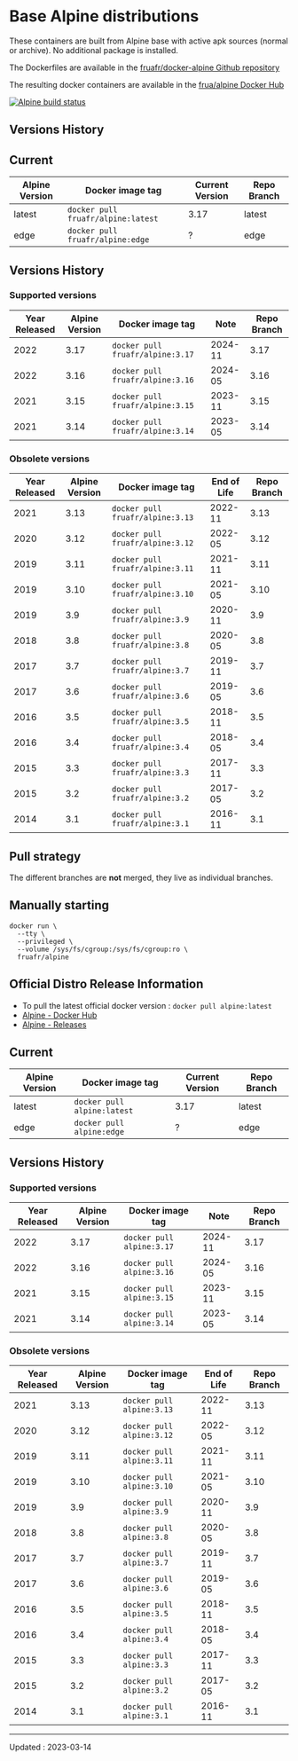 # Base Alpine distributions

These containers are built from Alpine base with active apk sources (normal or archive). No additional package is installed.

The Dockerfiles are available in the [fruafr/docker-alpine Github repository](https://github.com/fruafr/docker-alpine)

The resulting docker containers are available in the [frua/alpine Docker Hub](https://hub.docker.com/repository/docker/fruafr/alpine)

[![Alpine build status](https://img.shields.io/docker/cloud/build/fruafr/alpine.svg)](https://hub.docker.com/repository/docker/fruafr/alpine)

## Versions History 

## Current

|Alpine Version      |Docker image tag                         |Current Version |Repo Branch   |
|--------------------|-----------------------------------------|----------------|--------------|
|latest              |`docker pull fruafr/alpine:latest`       |3.17            |latest        |
|edge                |`docker pull fruafr/alpine:edge`         |?               |edge          |

## Versions History

### Supported versions

|Year Released |Alpine Version | Docker image tag                    |Note      |Repo Branch    |
|--------------|---------------|-------------------------------------|----------|---------------|
|2022          |3.17           |`docker pull fruafr/alpine:3.17`     |2024-11   |3.17           |
|2022          |3.16           |`docker pull fruafr/alpine:3.16`     |2024-05   |3.16           |
|2021          |3.15           |`docker pull fruafr/alpine:3.15`     |2023-11   |3.15           |
|2021          |3.14           |`docker pull fruafr/alpine:3.14`     |2023-05   |3.14           |

### Obsolete versions 

|Year Released |Alpine Version | Docker image tag                    |End of Life |Repo Branch    |
|--------------|---------------|-------------------------------------|------------|---------------|
|2021          |3.13           |`docker pull fruafr/alpine:3.13`     |2022-11     |3.13           |
|2020          |3.12           |`docker pull fruafr/alpine:3.12`     |2022-05     |3.12           |
|2019          |3.11           |`docker pull fruafr/alpine:3.11`     |2021-11     |3.11           |
|2019          |3.10           |`docker pull fruafr/alpine:3.10`     |2021-05     |3.10           |
|2019          |3.9            |`docker pull fruafr/alpine:3.9`      |2020-11     |3.9            |
|2018          |3.8            |`docker pull fruafr/alpine:3.8`      |2020-05     |3.8            |
|2017          |3.7            |`docker pull fruafr/alpine:3.7`      |2019-11     |3.7            |
|2017          |3.6            |`docker pull fruafr/alpine:3.6`      |2019-05     |3.6            |
|2016          |3.5            |`docker pull fruafr/alpine:3.5`      |2018-11     |3.5            |
|2016          |3.4            |`docker pull fruafr/alpine:3.4`      |2018-05     |3.4            |
|2015          |3.3            |`docker pull fruafr/alpine:3.3`      |2017-11     |3.3            |
|2015          |3.2            |`docker pull fruafr/alpine:3.2`      |2017-05     |3.2            |
|2014          |3.1            |`docker pull fruafr/alpine:3.1`      |2016-11     |3.1            |

## Pull strategy

The different branches are **not** merged, they live as individual branches.

## Manually starting

```
docker run \
  --tty \
  --privileged \
  --volume /sys/fs/cgroup:/sys/fs/cgroup:ro \
  fruafr/alpine
```

## Official Distro Release Information
- To pull the latest official docker version : `docker pull alpine:latest`
- [Alpine - Docker Hub](https://hub.docker.com/_/alpine)
- [Alpine - Releases](https://www.alpinelinux.org/releases/)

## Current

|Alpine Version      |Docker image tag                  |Current Version |Repo Branch   |
|--------------------|----------------------------------|----------------|--------------|
|latest              |`docker pull alpine:latest`       |3.17            |latest        |
|edge                |`docker pull alpine:edge`         |?               |edge          |

## Versions History

### Supported versions

|Year Released |Alpine Version | Docker image tag             |Note      |Repo Branch    |
|--------------|---------------|------------------------------|----------|---------------|
|2022          |3.17           |`docker pull alpine:3.17`     |2024-11   |3.17           |
|2022          |3.16           |`docker pull alpine:3.16`     |2024-05   |3.16           |
|2021          |3.15           |`docker pull alpine:3.15`     |2023-11   |3.15           |
|2021          |3.14           |`docker pull alpine:3.14`     |2023-05   |3.14           |

### Obsolete versions 

|Year Released |Alpine Version | Docker image tag             |End of Life |Repo Branch    |
|--------------|---------------|------------------------------|------------|---------------|
|2021          |3.13           |`docker pull alpine:3.13`     |2022-11     |3.13           |
|2020          |3.12           |`docker pull alpine:3.12`     |2022-05     |3.12           |
|2019          |3.11           |`docker pull alpine:3.11`     |2021-11     |3.11           |
|2019          |3.10           |`docker pull alpine:3.10`     |2021-05     |3.10           |
|2019          |3.9            |`docker pull alpine:3.9`      |2020-11     |3.9            |
|2018          |3.8            |`docker pull alpine:3.8`      |2020-05     |3.8            |
|2017          |3.7            |`docker pull alpine:3.7`      |2019-11     |3.7            |
|2017          |3.6            |`docker pull alpine:3.6`      |2019-05     |3.6            |
|2016          |3.5            |`docker pull alpine:3.5`      |2018-11     |3.5            |
|2016          |3.4            |`docker pull alpine:3.4`      |2018-05     |3.4            |
|2015          |3.3            |`docker pull alpine:3.3`      |2017-11     |3.3            |
|2015          |3.2            |`docker pull alpine:3.2`      |2017-05     |3.2            |
|2014          |3.1            |`docker pull alpine:3.1`      |2016-11     |3.1            |

----
Updated : 2023-03-14


